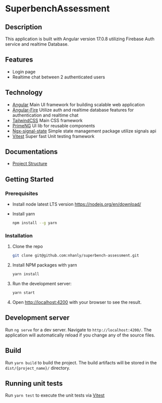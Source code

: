 # SuperbenchAssessment

## Description

This application is built with Angular version 17.0.8 utilizing Firebase Auth service and realtime Database.

## Features

- Login page
- Realtime chat between 2 authenticated users

## Technology

- [Angular](https://angular.dev/) Main UI framework for building scalable web application
- [Angular-Fire](https://github.com/angular/angularfire/tree/master) Utilize auth and realtime database features for authentication and realtime chat
- [TailwindCSS](https://tailwindcss.com/) Main CSS framework
- [PrimeNG](https://primeng.org/) UI lib for reusable components
- [Ngx-signal-state](https://github.com/simplifiedcourses/ngx-signal-state) Simple state management package utilize signals api
- [Vitest](https://vitest.dev/) Super fast Unit testing framework

## Documentations

- [Project Structure](docs/folder-structure.md)

## Getting Started

### Prerequisites

- Install node latest LTS version
  <https://nodejs.org/en/download/>

- Install yarn

  ```sh
  npm install --g yarn
  ```

### Installation

1. Clone the repo

   ```sh
   git clone git@github.com:nhanly/superbench-assessment.git
   ```

2. Install NPM packages with yarn

   ```sh
   yarn install
   ```

3. Run the development server:

   ```bash
   yarn start
   ```

4. Open [http://localhost:4200](http://localhost:4200) with your browser to see the result.

## Development server

Run `ng serve` for a dev server. Navigate to `http://localhost:4200/`. The application will automatically reload if you change any of the source files.

## Build

Run `yarn build` to build the project. The build artifacts will be stored in the `dist/{project_name}/` directory.

## Running unit tests

Run `yarn test` to execute the unit tests via [Vitest](https://vitest.dev/)
